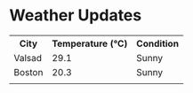 # Weather Updates

<!-- WEATHER-UPDATE-START -->
<table><tr><th>City</th><th>Temperature (°C)</th><th>Condition</th></tr><tr><td>Valsad</td><td>29.1</td><td>Sunny</td></tr><tr><td>Boston</td><td>20.3</td><td>Sunny</td></tr><tr><td></td><td></td><td></td></tr></table>
<!-- WEATHER-UPDATE-END -->
